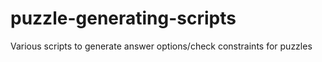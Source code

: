 # puzzle-generating-scripts
Various scripts to generate answer options/check constraints for puzzles
